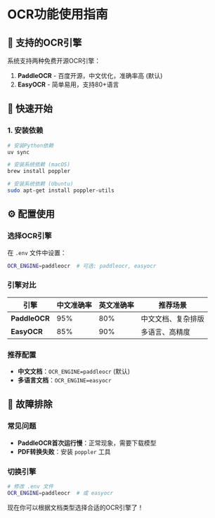 # OCR功能使用指南

## 🎯 **支持的OCR引擎**

系统支持两种免费开源OCR引擎：

1. **PaddleOCR** - 百度开源，中文优化，准确率高 (默认)
2. **EasyOCR** - 简单易用，支持80+语言

## 🚀 **快速开始**

### 1. **安装依赖**
```bash
# 安装Python依赖
uv sync

# 安装系统依赖 (macOS)
brew install poppler

# 安装系统依赖 (Ubuntu)
sudo apt-get install poppler-utils
```

## ⚙️ **配置使用**

### **选择OCR引擎**
在 `.env` 文件中设置：
```bash
OCR_ENGINE=paddleocr  # 可选: paddleocr, easyocr
```

### **引擎对比**

| 引擎 | 中文准确率 | 英文准确率 | 推荐场景 |
|------|------------|------------|----------|
| **PaddleOCR** | 95% | 80% | 中文文档、复杂排版 |
| **EasyOCR** | 85% | 90% | 多语言、高精度 |

### **推荐配置**
- **中文文档**：`OCR_ENGINE=paddleocr` (默认)
- **多语言文档**：`OCR_ENGINE=easyocr`

## 🔧 **故障排除**

### **常见问题**
- **PaddleOCR首次运行慢**：正常现象，需要下载模型
- **PDF转换失败**：安装 `poppler` 工具

### **切换引擎**
```bash
# 修改 .env 文件
OCR_ENGINE=paddleocr  # 或 easyocr
```

现在你可以根据文档类型选择合适的OCR引擎了！
